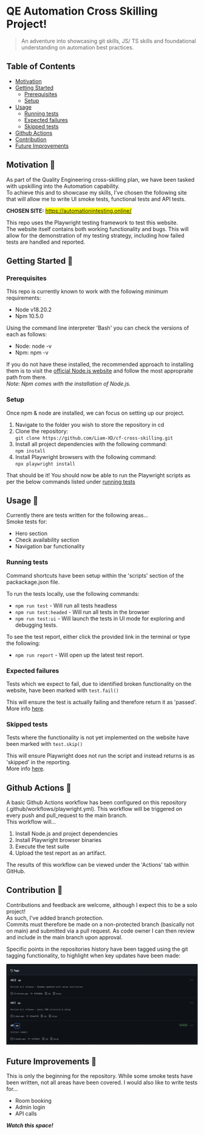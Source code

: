 # QE Automation Cross Skilling Project!

> An adventure into showcasing git skills, JS/ TS skills and foundational understanding on automation best practices.

## Table of Contents

- [Motivation](#motivation-💪)
- [Getting Started](#getting-started-📄)
  - [Prerequisites](#prerequisites)
  - [Setup](#setup)
- [Usage](#usage-🧐)
  - [Running tests](#running-tests)
  - [Expected failures](#expected-failures)
  - [Skipped tests](#skipped-tests)
- [Github Actions](#github-actions-📠)
- [Contribution](#contribution-🤝)
- [Future Improvements](#future-improvements-🔮)

## Motivation 💪

As part of the Quality Engineering cross-skilling plan, we have been tasked with upskilling into the Automation capability.  
To achieve this and to showcase my skills, I've chosen the following site that will allow me to write UI smoke tests, functional tests and API tests.

**CHOSEN SITE:** <mark>https://automationintesting.online/</mark>

This repo uses the Playwright testing framework to test this website.  
The website itself contains both working functionality and bugs. This will allow for the demonstration of my testing strategy, including how failed tests are handled and reported.

## Getting Started 📄

### Prerequisites

This repo is currently known to work with the following minimum requirements:

- Node v18.20.2
- Npm 10.5.0

Using the command line interpreter 'Bash' you can check the versions of each as follows:

- Node: node -v
- Npm: npm -v

If you do not have these installed, the recommended approach to installing them is to visit the [official Node.js website](https://nodejs.org/en) and follow the most appropraite path from there.  
_Note: Npm comes with the installation of Node.js._

### Setup

Once npm & node are installed, we can focus on setting up our project.

1. Navigate to the folder you wish to store the repository in
   cd <your-project-directory>
2. Clone the repository:  
   `git clone https://github.com/Liam-XD/cf-cross-skilling.git`
3. Install all project dependencies with the following command:  
   `npm install`
4. Install Playwright browsers with the following command:  
   `npx playwright install`

That should be it! You should now be able to run the Playwright scripts as per the below commands listed under [running tests](#running-tests)

## Usage 🧐

Currently there are tests written for the following areas...  
Smoke tests for:

- Hero section
- Check availability section
- Navigation bar functionality

### Running tests

Command shortcuts have been setup within the 'scripts' section of the packackage.json file.

To run the tests locally, use the following commands:

- `npm run test` - Will run all tests headless
- `npm run test:headed` - Will run all tests in the browser
- `npm run test:ui` - Will launch the tests in UI mode for exploring and debugging tests.

To see the test report, either click the provided link in the terminal or type the following:

- `npm run report` - Will open up the latest test report.

### Expected failures

Tests which we expect to fail, due to identified broken functionality on the website, have been marked with `test.fail()`

This will ensure the test is actually failing and therefore return it as 'passed'.  
More info [here](https://playwright.dev/docs/api/class-test#test-fail).

### Skipped tests

Tests where the functionality is not yet implemented on the website have been marked with `test.skip()`

This will ensure Playwright does not run the script and instead returns is as 'skipped' in the reporting.  
More info [here](https://playwright.dev/docs/api/class-test#test-skip).

## Github Actions 📠

A basic Github Actions workflow has been configured on this repository (.github/workflows/playwright.yml). This workflow will be triggered on every push and pull_request to the main branch.  
This workflow will...

1. Install Node.js and project dependencies
2. Install Playwright browser binaries
3. Execute the test suite
4. Upload the test report as an artifact.

The results of this workflow can be viewed under the 'Actions' tab within GitHub.

## Contribution 🤝

Contributions and feedback are welcome, although I expect this to be a solo project!  
As such, I've added branch protection.  
Commits must therefore be made on a non-protected branch (basically not on main) and submitted via a pull request. As code owner I can then review and include in the main branch upon approval.

Specific points in the repositories history have been tagged using the git tagging functionality, to highlight when key updates have been made:

![Image of repository tagging history](media/git-tagging-history.png)

## Future Improvements 🔮

This is only the beginning for the repository.
While some smoke tests have been written, not all areas have been covered.
I would also like to write tests for...

- Room booking
- Admin login
- API calls

_**Watch this space!**_
